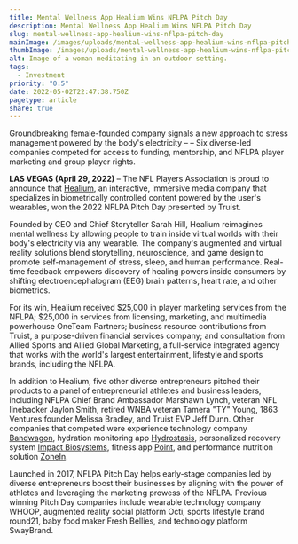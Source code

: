 ```yaml
---
title: Mental Wellness App Healium Wins NFLPA Pitch Day
description: Mental Wellness App Healium Wins NFLPA Pitch Day
slug: mental-wellness-app-healium-wins-nflpa-pitch-day
mainImage: /images/uploads/mental-wellness-app-healium-wins-nflpa-pitch-day-featured.jpg
thumbImage: /images/uploads/mental-wellness-app-healium-wins-nflpa-pitch-day-thumb.jpg
alt: Image of a woman meditating in an outdoor setting.
tags:
  - Investment
priority: "0.5"
date: 2022-05-02T22:47:38.750Z
pagetype: article
share: true
---
```

Groundbreaking female-founded company signals a new approach to stress management powered by the body's electricity – – Six diverse-led companies competed for access to funding, mentorship, and NFLPA player marketing and group player rights.

**LAS VEGAS (April 29, 2022)** – The NFL Players Association is proud to announce that [Healium](http://www.tryhealium.com/), an interactive, immersive media company that specializes in biometrically controlled content powered by the user's wearables, won the 2022 NFLPA Pitch Day presented by Truist.

Founded by CEO and Chief Storyteller Sarah Hill, Healium reimagines mental wellness by allowing people to train inside virtual worlds with their body's electricity via any wearable. The company's augmented and virtual reality solutions blend storytelling, neuroscience, and game design to promote self-management of stress, sleep, and human performance. Real-time feedback empowers discovery of healing powers inside consumers by shifting electroencephalogram (EEG) brain patterns, heart rate, and other biometrics.

For its win, Healium received $25,000 in player marketing services from the NFLPA; $25,000 in services from licensing, marketing, and multimedia powerhouse OneTeam Partners; business resource contributions from Truist, a purpose-driven financial services company; and consultation from Allied Sports and Allied Global Marketing, a full-service integrated agency that works with the world's largest entertainment, lifestyle and sports brands, including the NFLPA.

In addition to Healium, five other diverse entrepreneurs pitched their products to a panel of entrepreneurial athletes and business leaders, including NFLPA Chief Brand Ambassador Marshawn Lynch, veteran NFL linebacker Jaylon Smith, retired WNBA veteran Tamera "TY" Young, 1863 Ventures founder Melissa Bradley, and Truist EVP Jeff Dunn. Other companies that competed were experience technology company [Bandwagon](https://bandwagonfanclub.com/), hydration monitoring app [Hydrostasis](https://www.hydrostasis.com/), personalized recovery system [Impact Biosystems](https://www.thepact.com/product), fitness app [Point](https://www.areyouonpoint.co/), and performance nutrition solution [ZoneIn](https://www.getzonein.com/).

Launched in 2017, NFLPA Pitch Day helps early-stage companies led by diverse entrepreneurs boost their businesses by aligning with the power of athletes and leveraging the marketing prowess of the NFLPA. Previous winning Pitch Day companies include wearable technology company WHOOP, augmented reality social platform Octi, sports lifestyle brand round21, baby food maker Fresh Bellies, and technology platform SwayBrand.